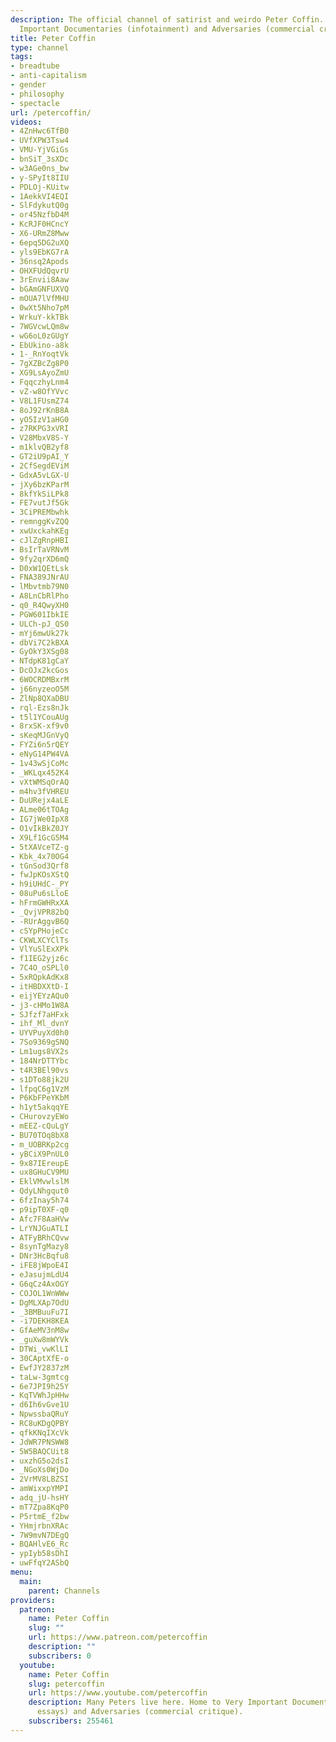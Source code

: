 ```yaml
---
description: The official channel of satirist and weirdo Peter Coffin. Home to Very
  Important Documentaries (infotainment) and Adversaries (commercial critique).
title: Peter Coffin
type: channel
tags:
- breadtube
- anti-capitalism
- gender
- philosophy
- spectacle
url: /petercoffin/
videos:
- 4ZnHwc6TfB0
- UVfXPW3Tsw4
- VMU-YjVGiGs
- bnSiT_3sXDc
- w3AGe0ns_bw
- y-SPyIt8IIU
- PDLOj-KUitw
- 1AekkVI4EQI
- SlFdykutQ0g
- or45NzfbD4M
- KcRJF0HCncY
- X6-URmZ8Mww
- 6epq5DG2uXQ
- yls9EbKG7rA
- 36nsq2Apods
- OHXFUdQqvrU
- 3rEnvii8Aaw
- bGAmGNFUXVQ
- mOUA7lVfMHU
- 0wXt5Nho7pM
- WrkuY-kkTBk
- 7WGVcwLQm8w
- wG6oL0zGUgY
- EbUkino-a8k
- 1-_RnYoqtVk
- 7gXZBcZg8P0
- XG9LsAyoZmU
- FqqczhyLnm4
- vZ-w8OfYVvc
- V8L1FUsmZ74
- 8oJ92rKnB8A
- yO5IzV1aHG0
- z7RKPG3xVRI
- V28MbxV8S-Y
- m1klvQB2yf8
- GT2iU9pAI_Y
- 2CfSegdEViM
- GdxA5vLGX-U
- jXy6bzKParM
- 8kfYkSiLPk8
- FE7vutJf5Gk
- 3CiPREMbwhk
- remnggKvZQQ
- xwUxckahKEg
- cJlZgRnpHBI
- BsIrTaVRNvM
- 9fy2qrXD6mQ
- D0xW1QEtLsk
- FNA389JNrAU
- lMbvtmb79N0
- A8LnCbRlPho
- q0_R4QwyXH0
- PGW601IbkIE
- ULCh-pJ_QS0
- mYj6mwUk27k
- dbVi7C2kBXA
- GyOkY3XSg08
- NTdpK81gCaY
- DcOJx2kcGos
- 6WOCRDMBxrM
- j66nyzeoO5M
- ZlNp8QXaDBU
- rql-Ezs8nJk
- t5l1YCouAUg
- 8rxSK-xf9v0
- sKeqMJGnVyQ
- FYZi6n5rQEY
- eNyG14PW4VA
- 1v43wSjCoMc
- _WKLqx452K4
- vXtWMSqOrAQ
- m4hv3fVHREU
- DuURejx4aLE
- ALme06tTOAg
- IG7jWe0IpX8
- O1vIkBkZ0JY
- X9Lf1GcG5M4
- 5tXAVceTZ-g
- Kbk_4x70OG4
- tGnSod3Qrf8
- fwJpKOsXStQ
- h9iUHdC-_PY
- 08uPu6sLloE
- hFrmGWHRxXA
- _QvjVPR82bQ
- -RUrAggvB6Q
- cSYpPHojeCc
- CKWLXCYClTs
- VlYuSlExXPk
- f1IEG2yjz6c
- 7C4O_oSPLl0
- 5xRQpkAdKx8
- itHBDXXtD-I
- eijYEYzAQu0
- j3-cHMo1W8A
- SJfzf7aHFxk
- ihf_Ml_dvnY
- UYVPuyXd0h0
- 7So9369gSNQ
- Lm1ugs8VX2s
- 184NrDTTYbc
- t4R3BEl90vs
- s1DTo88jk2U
- lfpqC6g1VzM
- P6KbFPeYKbM
- h1yt5akqqYE
- CHurovzyEWo
- mEEZ-cQuLgY
- BU70TOq8bX8
- m_UOBRKp2cg
- yBCiX9PnUL0
- 9x87IEreupE
- ux8GHuCV9MU
- EklVMvwlslM
- QdyLNhgqut0
- 6fzInay5h74
- p9ipT0XF-q0
- Afc7F8AaHVw
- LrYNJGuATLI
- ATFyBRhCQvw
- 8synTgMazy8
- DNr3HcBqfu8
- iFE8jWpoE4I
- eJasujmLdU4
- G6qCz4AxOGY
- COJOL1WnWWw
- DgMLXAp7OdU
- _3BMBuuFu7I
- -i7DEKH8KEA
- GfAeMV3nM8w
- _guXw8mWYVk
- DTWi_vwKlLI
- 30CAptXfE-o
- EwfJY2837zM
- taLw-3gmtcg
- 6e7JPI9h25Y
- KqTVWhJpHHw
- d6Ih6vGve1U
- NpwssbaQRuY
- RC8uKDgQPBY
- qfkKNqIXcVk
- JdWR7PNSWW8
- 5W5BAQCUit8
- uxzhG5o2dsI
- _NGoXs0WjDo
- 2VrMV8LBZSI
- amWixxpYMPI
- adq_jU-hsHY
- mT7Zpa8KqP0
- P5rtmE_f2bw
- YHmjrbnXRAc
- 7W9mvN7DEgQ
- BQAHlvE6_Rc
- ypIyb58sDhI
- uwFfqY2ASbQ
menu:
  main:
    parent: Channels
providers:
  patreon:
    name: Peter Coffin
    slug: ""
    url: https://www.patreon.com/petercoffin
    description: ""
    subscribers: 0
  youtube:
    name: Peter Coffin
    slug: petercoffin
    url: https://www.youtube.com/petercoffin
    description: Many Peters live here. Home to Very Important Documentaries (video
      essays) and Adversaries (commercial critique).
    subscribers: 255461
---
```

